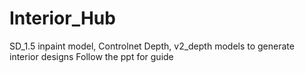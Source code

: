 # Interior_Hub
SD_1.5 inpaint model, Controlnet Depth, v2_depth models to generate interior designs
Follow the ppt for guide
